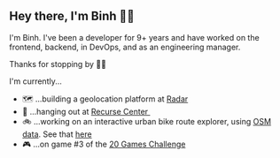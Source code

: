 ## Hey there, I'm Binh ✌🏼

I'm Binh. I've been a developer for 9+ years and have worked on the frontend, backend, in DevOps, and as an engineering manager. 

Thanks for stopping by 🙏🏼

I'm currently...
- 🗺️ ...building a geolocation platform at [Radar](https://radar.com/)
- 🌱 ...hanging out at [Recurse Center <img src="https://github.com/binhrobles/binhrobles/assets/15114767/787dfc6b-4c00-44ba-8cf4-4c93079b1edc" width="12" />](www.recurse.com)
- 🚲 ...working on an interactive urban bike route explorer, using [OSM data](https://en.wikipedia.org/wiki/OpenStreetMap). See that [here](https://github.com/binhrobles/rusty-bikes)
- 🎮 ...on game #3 of the [20 Games Challenge](https://20_games_challenge.gitlab.io/challenge/)

<!--
**binhrobles/binhrobles** is a ✨ _special_ ✨ repository because its `README.md` (this file) appears on your GitHub profile.

Here are some ideas to get you started:

- 🔭 I’m currently working on ...
- 🌱 I’m currently learning ...
- 👯 I’m looking to collaborate on ...
- 🤔 I’m looking for help with ...
- 💬 Ask me about ...
- 📫 How to reach me: ...
- 😄 Pronouns: ...
- ⚡ Fun fact: ...
-->
